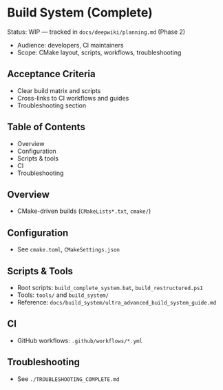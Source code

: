 # Build System (Complete)

Status: WIP — tracked in `docs/deepwiki/planning.md` (Phase 2)

- Audience: developers, CI maintainers
- Scope: CMake layout, scripts, workflows, troubleshooting

## Acceptance Criteria
- Clear build matrix and scripts
- Cross-links to CI workflows and guides
- Troubleshooting section

## Table of Contents
- Overview
- Configuration
- Scripts & tools
- CI
- Troubleshooting

## Overview
- CMake-driven builds (`CMakeLists*.txt`, `cmake/`)

## Configuration
- See `cmake.toml`, `CMakeSettings.json`

## Scripts & Tools
- Root scripts: `build_complete_system.bat`, `build_restructured.ps1`
- Tools: `tools/` and `build_system/`
- Reference: `docs/build_system/ultra_advanced_build_system_guide.md`

## CI
- GitHub workflows: `.github/workflows/*.yml`

## Troubleshooting
- See `./TROUBLESHOOTING_COMPLETE.md`
